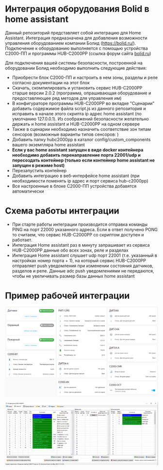 # Интеграция оборудования Bolid в home assistant

Данный репозиторий представляет собой интеграцию для Home Assistant. Интеграция предназначена 
для добавления возможности управления оборудованием компании Болид (https://bolid.ru/). Подключение 
к оборудованию выполняется с помощью устройства С2000-ПП и программы HUB-C2000PP (ссылка форум сайта [bolid.ru](https://partners.bolid.ru/forum/forum_23451.html#answer25769))

Для подключения вашей системы безопасности, построенной на оборудовании Болид необходимо выполнить следующие действия:

- Приобрести блок С2000-ПП и настроить в нем зоны, разделы и реле согласно документации на этот блок
- Скачать, скомпилировать и установить сервис HUB-C2000PP старше версии 2.0.2 (программа, опрашивающая оборудование и предоставляющее ряд методов для управления им)
- В конфигураторе программы HUB-C2000PP во вкладке "Сценарии" добавить содержимое файла script.js из данного репозитория и исправить в начале этого скрипта ip адрес home assistant (по умолчанию 127.0.0.1). Из соображений безопасности желательно держать и home assistant и HUB-C2000PP на одном сервере 
- Также в сценарии необходимо назначить соответствие зон типам сенсоров (возможные варианты типов сенсоров: )
- Добавить папку hubc2000pp в каталог config/custom_components вашего экземпляра home assistant
- **Если у вас home assistant запущен в виде docker контейнера необходимо добавить перенаправление порта 22001/udp и пересоздать контейнер (только если контейнер home assistant не запущен в режиме host)**
- Перезапустить контейнер
- Добавить интеграцию в веб-интерфейсе home assistant (при необходимости поменять ip адрес и порт сервиса hub-c2000pp)
- Все настроенные в блоке С2000-ПП устройства добавятся автоматически

# Схема работы интеграции

- При старте работы интеграции производится отправка команды PING на порт 22000 указанного адреса. Если в ответ получено PONG то считаем, что сервис HUB-C2000PP со скриптом доступен и работает.
- Интеграция Home assistant раз в минуту запрашивает из сервиса HUB-C2000PP данные обо всех зонах, реле и разделах
- Интеграция Home assistant слушает udp порт 22001 (т.е. указанный в настройках номер порта + 1), на который сервис HUB-C2000PP отправляет push уведомления при изменении состояния датчиков, разделов и реле. Данные adc push уведомлениями не передаются, чтобы не увеличивать размер базы данных home assistant

# Пример рабочей интеграции


![Скриншот](https://github.com/Regressor/hass-hubc2000pp/blob/master/hass_bolid.png?raw=true)

![Конфигуратор](https://github.com/Regressor/hass-hubc2000pp/blob/master/configurator.png?raw=true)
